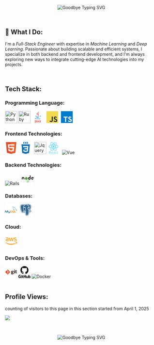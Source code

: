 
<!-- ![Anurag's GitHub stats](https://github-readme-stats.vercel.app/api?username=Mahmoud-Da&show_icons=true&theme=radical)

<!-- https://readme-typing-svg.herokuapp.com/demo/  -->

<p align="center">
  <img src="https://readme-typing-svg.herokuapp.com?font=Fira+Code&weight=1500&size=30&pause=1000&color=3AFF75&width=435&lines=Greetings!!!;I'm+Mahmoud;a+Developer" alt="Goodbye Typing SVG" />
</p>

<br>

## 🚀 What I Do:
I'm a *Full-Stack Engineer* with expertise in *Machine Learning* and *Deep Learning*. Passionate about building scalable and efficient systems,
I specialize in both backend and frontend development, and I'm always exploring new ways to integrate cutting-edge AI technologies into my projects.

<br>

## Tech Stack:

### Programming Language:
<div>
  <img src="https://upload.wikimedia.org/wikipedia/commons/c/c3/Python-logo-notext.svg" title="Python" **alt="Python" width="40" height="40"/>
  <img src="https://upload.wikimedia.org/wikipedia/commons/7/73/Ruby_logo.svg" title="Ruby" **alt="Ruby" width="40" height="40"/>
  <img src="https://github.com/devicons/devicon/blob/master/icons/java/java-original-wordmark.svg" title="Java" alt="Java" width="40" height="40"/>&nbsp;
  <img src="https://github.com/devicons/devicon/blob/master/icons/javascript/javascript-original.svg" title="JavaScript" alt="JavaScript" width="40" height="40"/>&nbsp;
  <img src="https://github.com/devicons/devicon/blob/master/icons/typescript/typescript-original.svg" title="TypeScript" alt="TypeScript" width="40" height="40"/>&nbsp;
</div>

### Frontend Technologies:
<div>
 <img src="https://github.com/devicons/devicon/blob/master/icons/html5/html5-original.svg" title="HTML5" alt="HTML" width="40" height="40"/>&nbsp;
 <img src="https://github.com/devicons/devicon/blob/master/icons/css3/css3-plain-wordmark.svg"  title="CSS3" alt="CSS" width="40" height="40"/>&nbsp;
 <img src="https://upload.wikimedia.org/wikipedia/commons/8/83/Jquery-icon.svg" title="Jquery" **alt="Jquery" width="40" height="40"/>
 <img src="https://github.com/devicons/devicon/blob/master/icons/react/react-original-wordmark.svg" title="React" alt="React" width="40" height="40"/>&nbsp;
 <img src="https://masteringjs.io/assets/images/vue/vue.png" title="Vue" alt="Vue" width="40" height="40"/>&nbsp;
</div>

### Backend Technologies:
<div>
  <img src="https://upload.wikimedia.org/wikipedia/commons/1/16/Ruby_on_Rails-logo.png" title="Rails" alt="Rails" width="40" height="40"/>&nbsp;
  <img src="https://github.com/devicons/devicon/blob/master/icons/nodejs/nodejs-original-wordmark.svg" title="NodeJS" alt="NodeJS" width="40" height="40"/>&nbsp;
</div>

### Databases:
<div>
  <img src="https://github.com/devicons/devicon/blob/master/icons/mysql/mysql-original-wordmark.svg" title="MySQL"  alt="MySQL" width="40" height="40"/>&nbsp;
  <img src="https://github.com/devicons/devicon/blob/master/icons/postgresql/postgresql-plain.svg" title="MySQL"  alt="MySQL" width="40" height="40"/>&nbsp;
</div>

### Cloud:
<div>
  <img src="https://github.com/devicons/devicon/blob/master/icons/amazonwebservices/amazonwebservices-plain-wordmark.svg" title="AWS" alt="AWS" width="40" height="40"/>&nbsp;
</div>

### DevOps & Tools:
<div>
  <img src="https://github.com/devicons/devicon/blob/master/icons/git/git-original-wordmark.svg" title="Git" **alt="Git" width="40" height="40"/>
  <img src="https://github.com/devicons/devicon/blob/master/icons/github/github-original-wordmark.svg" title="GitHub" **alt="GitHub" width="40" height="40"/>
  <img src="https://static.cdnlogo.com/logos/d/56/docker.svg" title="Docker" alt="Docker" width="40" height="40"/>&nbsp;
</div>



<br>

## Profile Views:

counting of visitors to this page in this section started from April 1, 2025

![](https://count.getloli.com/get/@Mahmoud-Da.github.readme)

<br>

<p align="center">
  <img src="https://readme-typing-svg.demolab.com?font=Fira+Code&weight=1500&size=30&pause=1000&color=3AFF75&center=true&vCenter=true&width=435&lines=Thanks+for+visiting!+👋;See+you+soon!+😊" alt="Goodbye Typing SVG" />
</p>
